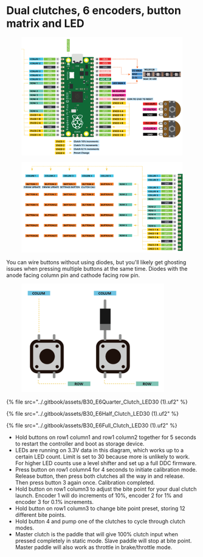 # Dual clutches, 6 encoders, button matrix and LED

<figure><img src="../.gitbook/assets/image (118).png" alt=""><figcaption></figcaption></figure>

<figure><img src="../.gitbook/assets/image (119).png" alt=""><figcaption></figcaption></figure>

You can wire buttons without using diodes, but you'll likely get ghosting issues when pressing multiple buttons at the same time. Diodes with the anode facing column pin and cathode facing row pin.&#x20;

<figure><img src="../.gitbook/assets/image (115).png" alt="" width="375"><figcaption></figcaption></figure>

{% file src="../.gitbook/assets/B30_E6Quarter_Clutch_LED30 (1).uf2" %}

{% file src="../.gitbook/assets/B30_E6Half_Clutch_LED30 (1).uf2" %}

{% file src="../.gitbook/assets/B30_E6Full_Clutch_LED30 (1).uf2" %}

* Hold buttons on row1 column1 and row1 column2 together for 5 seconds to restart the controller and boot as storage device.&#x20;
* LEDs are running on 3.3V data in this diagram, which works up to a certain LED count. Limit is set to 30 because more is unlikely to work. For higher LED counts use a level shifter and set up a full DDC firmware.&#x20;
* Press button on row1 column4  for 4 seconds to initiate calibration mode. Release button, then press both clutches all the way in and release. Then press button 3 again once. Calibration completed.&#x20;
* Hold button on row1 column3 to adjust the bite point for your dual clutch launch. Encoder 1 will do increments of 10%, encoder 2 for 1% and encoder 3 for 0.1% increments.
* Hold button on row1 column3 to change bite point preset, storing 12 different bite points.&#x20;
* Hold button 4 and pump one of the clutches to cycle through clutch modes.&#x20;
* Master clutch is the paddle that will give 100% clutch input when pressed completely in static mode. Slave paddle will stop at bite point. Master paddle will also work as throttle in brake/throttle mode.&#x20;
